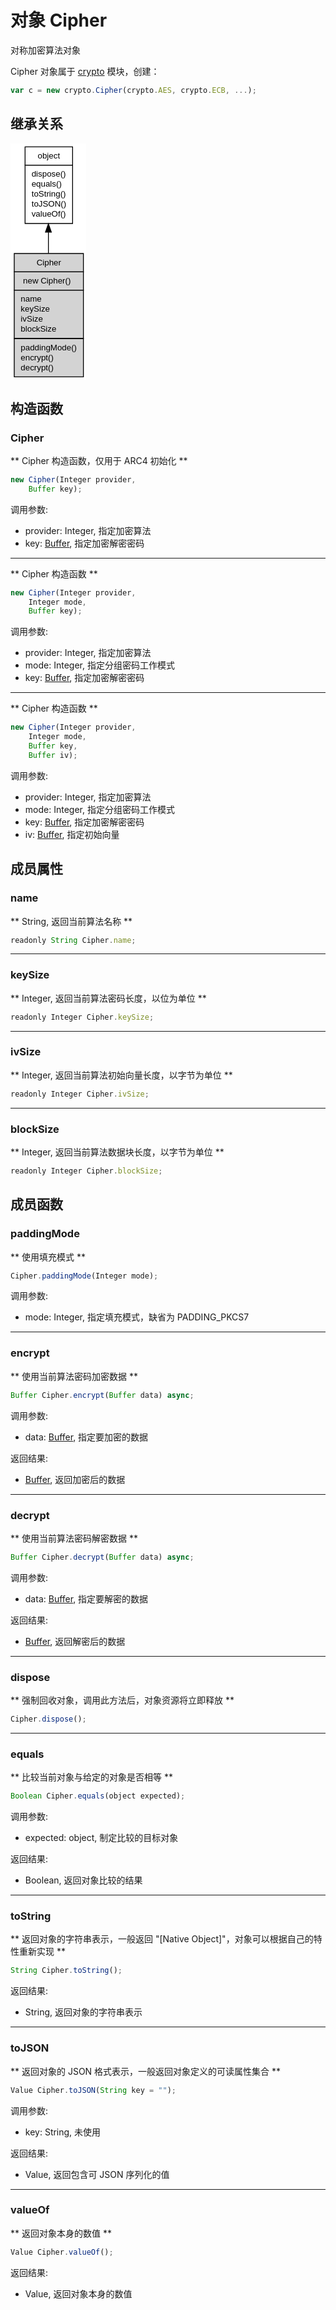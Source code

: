 # 对象 Cipher
对称加密算法对象

Cipher 对象属于 [crypto](../../module/ifs/crypto.md) 模块，创建：

```JavaScript
var c = new crypto.Cipher(crypto.AES, crypto.ECB, ...);
```

## 继承关系
<div class="inherits"><svg width="91pt" height="284pt" viewBox="0.00 0.00 91.00 284.00" xmlns="http://www.w3.org/2000/svg" xmlns:xlink="http://www.w3.org/1999/xlink">
<g id="graph0" class="graph" transform="scale(1 1) rotate(0) translate(4 280)">
<title>%0</title>
<polygon fill="#ffffff" stroke="transparent" points="-4,4 -4,-280 87,-280 87,4 -4,4"/>
<!-- object -->
<g id="node1" class="node">
<title>object</title>
<g id="a_node1"><a xlink:href="object.md" xlink:title="object">
<polygon fill="#ffffff" stroke="transparent" points="13,-184 13,-276 70,-276 70,-184 13,-184"/>
<polygon fill="none" stroke="#000000" points="13.5,-254 13.5,-276 70.5,-276 70.5,-254 13.5,-254"/>
<text text-anchor="start" x="28.6625" y="-262" font-family="Helvetica,sans-Serif" font-size="10.00" fill="#000000">object</text>
<polygon fill="none" stroke="#000000" points="13.5,-184 13.5,-254 70.5,-254 70.5,-184 13.5,-184"/>
<text text-anchor="start" x="18.5" y="-240" font-family="Helvetica,sans-Serif" font-size="10.00" fill="#000000"> dispose()</text>
<text text-anchor="start" x="18.5" y="-228" font-family="Helvetica,sans-Serif" font-size="10.00" fill="#000000"> equals()</text>
<text text-anchor="start" x="18.5" y="-216" font-family="Helvetica,sans-Serif" font-size="10.00" fill="#000000"> toString()</text>
<text text-anchor="start" x="18.5" y="-204" font-family="Helvetica,sans-Serif" font-size="10.00" fill="#000000"> toJSON()</text>
<text text-anchor="start" x="18.5" y="-192" font-family="Helvetica,sans-Serif" font-size="10.00" fill="#000000"> valueOf()</text>
</a>
</g>
</g>
<!-- Cipher -->
<g id="node2" class="node">
<title>Cipher</title>
<g id="a_node2"><a xlink:title="Cipher">
<polygon fill="#d3d3d3" stroke="transparent" points="0,0 0,-148 83,-148 83,0 0,0"/>
<polygon fill="none" stroke="#000000" points=".5,-126 .5,-148 83.5,-148 83.5,-126 .5,-126"/>
<text text-anchor="start" x="27.278" y="-134" font-family="Helvetica,sans-Serif" font-size="10.00" fill="#000000">Cipher</text>
<polygon fill="none" stroke="#000000" points=".5,-104 .5,-126 83.5,-126 83.5,-104 .5,-104"/>
<text text-anchor="start" x="5.5" y="-112" font-family="Helvetica,sans-Serif" font-size="10.00" fill="#000000">  new Cipher()</text>
<polygon fill="none" stroke="#000000" points=".5,-46 .5,-104 83.5,-104 83.5,-46 .5,-46"/>
<text text-anchor="start" x="5.5" y="-90" font-family="Helvetica,sans-Serif" font-size="10.00" fill="#000000"> name</text>
<text text-anchor="start" x="5.5" y="-78" font-family="Helvetica,sans-Serif" font-size="10.00" fill="#000000"> keySize</text>
<text text-anchor="start" x="5.5" y="-66" font-family="Helvetica,sans-Serif" font-size="10.00" fill="#000000"> ivSize</text>
<text text-anchor="start" x="5.5" y="-54" font-family="Helvetica,sans-Serif" font-size="10.00" fill="#000000"> blockSize</text>
<polygon fill="none" stroke="#000000" points=".5,0 .5,-46 83.5,-46 83.5,0 .5,0"/>
<text text-anchor="start" x="5.5" y="-32" font-family="Helvetica,sans-Serif" font-size="10.00" fill="#000000"> paddingMode()</text>
<text text-anchor="start" x="5.5" y="-20" font-family="Helvetica,sans-Serif" font-size="10.00" fill="#000000"> encrypt()</text>
<text text-anchor="start" x="5.5" y="-8" font-family="Helvetica,sans-Serif" font-size="10.00" fill="#000000"> decrypt()</text>
</a>
</g>
</g>
<!-- object&#45;&gt;Cipher -->
<g id="edge1" class="edge">
<title>object-&gt;Cipher</title>
<path fill="none" stroke="#000000" d="M41.5,-173.455C41.5,-165.2637 41.5,-156.7302 41.5,-148.2558"/>
<polygon fill="#000000" stroke="#000000" points="38.0001,-173.6172 41.5,-183.6172 45.0001,-173.6173 38.0001,-173.6172"/>
</g>
</g>
</svg></div>

## 构造函数
        
### Cipher
** Cipher 构造函数，仅用于 ARC4 初始化 **

```JavaScript
new Cipher(Integer provider,
    Buffer key);
```

调用参数:
* provider: Integer, 指定加密算法
* key: [Buffer](Buffer.md), 指定加密解密密码

--------------------------
** Cipher 构造函数 **

```JavaScript
new Cipher(Integer provider,
    Integer mode,
    Buffer key);
```

调用参数:
* provider: Integer, 指定加密算法
* mode: Integer, 指定分组密码工作模式
* key: [Buffer](Buffer.md), 指定加密解密密码

--------------------------
** Cipher 构造函数 **

```JavaScript
new Cipher(Integer provider,
    Integer mode,
    Buffer key,
    Buffer iv);
```

调用参数:
* provider: Integer, 指定加密算法
* mode: Integer, 指定分组密码工作模式
* key: [Buffer](Buffer.md), 指定加密解密密码
* iv: [Buffer](Buffer.md), 指定初始向量

## 成员属性
        
### name
** String, 返回当前算法名称 **

```JavaScript
readonly String Cipher.name;
```

--------------------------
### keySize
** Integer, 返回当前算法密码长度，以位为单位 **

```JavaScript
readonly Integer Cipher.keySize;
```

--------------------------
### ivSize
** Integer, 返回当前算法初始向量长度，以字节为单位 **

```JavaScript
readonly Integer Cipher.ivSize;
```

--------------------------
### blockSize
** Integer, 返回当前算法数据块长度，以字节为单位 **

```JavaScript
readonly Integer Cipher.blockSize;
```

## 成员函数
        
### paddingMode
** 使用填充模式 **

```JavaScript
Cipher.paddingMode(Integer mode);
```

调用参数:
* mode: Integer, 指定填充模式，缺省为 PADDING_PKCS7

--------------------------
### encrypt
** 使用当前算法密码加密数据 **

```JavaScript
Buffer Cipher.encrypt(Buffer data) async;
```

调用参数:
* data: [Buffer](Buffer.md), 指定要加密的数据

返回结果:
* [Buffer](Buffer.md), 返回加密后的数据

--------------------------
### decrypt
** 使用当前算法密码解密数据 **

```JavaScript
Buffer Cipher.decrypt(Buffer data) async;
```

调用参数:
* data: [Buffer](Buffer.md), 指定要解密的数据

返回结果:
* [Buffer](Buffer.md), 返回解密后的数据

--------------------------
### dispose
** 强制回收对象，调用此方法后，对象资源将立即释放 **

```JavaScript
Cipher.dispose();
```

--------------------------
### equals
** 比较当前对象与给定的对象是否相等 **

```JavaScript
Boolean Cipher.equals(object expected);
```

调用参数:
* expected: object, 制定比较的目标对象

返回结果:
* Boolean, 返回对象比较的结果

--------------------------
### toString
** 返回对象的字符串表示，一般返回 "[Native Object]"，对象可以根据自己的特性重新实现 **

```JavaScript
String Cipher.toString();
```

返回结果:
* String, 返回对象的字符串表示

--------------------------
### toJSON
** 返回对象的 JSON 格式表示，一般返回对象定义的可读属性集合 **

```JavaScript
Value Cipher.toJSON(String key = "");
```

调用参数:
* key: String, 未使用

返回结果:
* Value, 返回包含可 JSON 序列化的值

--------------------------
### valueOf
** 返回对象本身的数值 **

```JavaScript
Value Cipher.valueOf();
```

返回结果:
* Value, 返回对象本身的数值

